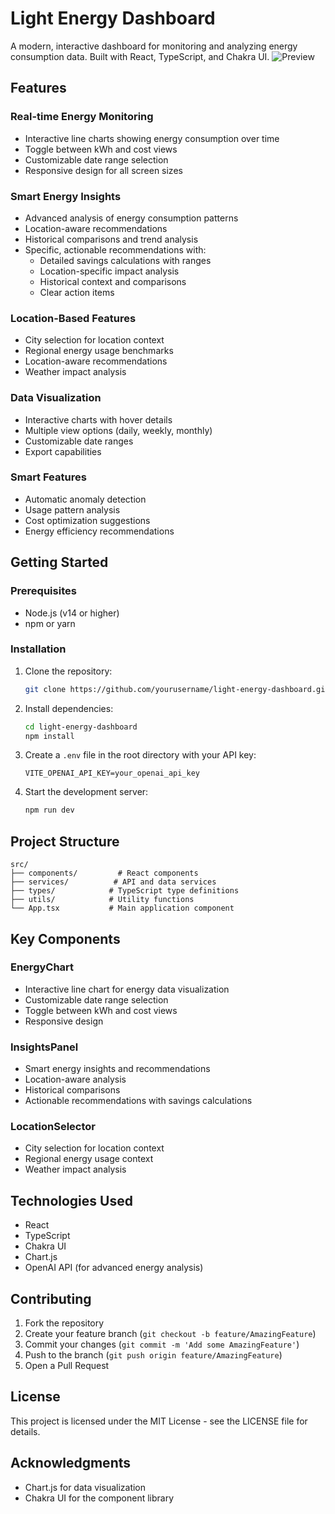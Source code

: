 # Light Energy Dashboard

A modern, interactive dashboard for monitoring and analyzing energy consumption data. Built with React, TypeScript, and Chakra UI.
![Preview](https://github.com/user-attachments/assets/1956f352-2e58-4433-b67c-9a68229e98fe)

## Features

### Real-time Energy Monitoring
- Interactive line charts showing energy consumption over time
- Toggle between kWh and cost views
- Customizable date range selection
- Responsive design for all screen sizes

### Smart Energy Insights
- Advanced analysis of energy consumption patterns
- Location-aware recommendations
- Historical comparisons and trend analysis
- Specific, actionable recommendations with:
  - Detailed savings calculations with ranges
  - Location-specific impact analysis
  - Historical context and comparisons
  - Clear action items

### Location-Based Features
- City selection for location context
- Regional energy usage benchmarks
- Location-aware recommendations
- Weather impact analysis

### Data Visualization
- Interactive charts with hover details
- Multiple view options (daily, weekly, monthly)
- Customizable date ranges
- Export capabilities

### Smart Features
- Automatic anomaly detection
- Usage pattern analysis
- Cost optimization suggestions
- Energy efficiency recommendations

## Getting Started

### Prerequisites
- Node.js (v14 or higher)
- npm or yarn

### Installation
1. Clone the repository:
   ```bash
   git clone https://github.com/yourusername/light-energy-dashboard.git
   ```

2. Install dependencies:
   ```bash
   cd light-energy-dashboard
   npm install
   ```

3. Create a `.env` file in the root directory with your API key:
   ```
   VITE_OPENAI_API_KEY=your_openai_api_key
   ```

4. Start the development server:
   ```bash
   npm run dev
   ```

## Project Structure
```
src/
├── components/         # React components
├── services/          # API and data services
├── types/            # TypeScript type definitions
├── utils/            # Utility functions
└── App.tsx           # Main application component
```

## Key Components

### EnergyChart
- Interactive line chart for energy data visualization
- Customizable date range selection
- Toggle between kWh and cost views
- Responsive design

### InsightsPanel
- Smart energy insights and recommendations
- Location-aware analysis
- Historical comparisons
- Actionable recommendations with savings calculations

### LocationSelector
- City selection for location context
- Regional energy usage context
- Weather impact analysis

## Technologies Used
- React
- TypeScript
- Chakra UI
- Chart.js
- OpenAI API (for advanced energy analysis)

## Contributing
1. Fork the repository
2. Create your feature branch (`git checkout -b feature/AmazingFeature`)
3. Commit your changes (`git commit -m 'Add some AmazingFeature'`)
4. Push to the branch (`git push origin feature/AmazingFeature`)
5. Open a Pull Request

## License
This project is licensed under the MIT License - see the LICENSE file for details.

## Acknowledgments
- Chart.js for data visualization
- Chakra UI for the component library
